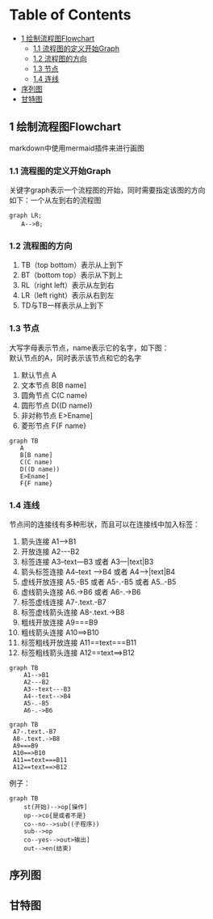 
[TOC]: #

# Table of Contents
- [1 绘制流程图Flowchart](#1-绘制流程图flowchart)
    - [1.1 流程图的定义开始Graph](#11-流程图的定义开始graph)
    - [1.2 流程图的方向](#12-流程图的方向)
    - [1.3 节点](#13-节点)
    - [1.4 连线](#14-连线)
- [序列图](#序列图)
- [甘特图](#甘特图)


## 1 绘制流程图Flowchart
markdown中使用mermaid插件来进行画图

### 1.1 流程图的定义开始Graph
关键字graph表示一个流程图的开始，同时需要指定该图的方向  
如下：一个从左到右的流程图
```mermaid
graph LR;
　　A-->B; 
```
### 1.2 流程图的方向

1. TB（top bottom）表示从上到下
2. BT（bottom top）表示从下到上
3. RL（right left）表示从左到右
4. LR（left right）表示从右到左
5. TD与TB一样表示从上到下

### 1.3 节点
大写字母表示节点，name表示它的名字，如下图：  
默认节点的A，同时表示该节点和它的名字

1. 默认节点 A
2. 文本节点 B[B name]
3. 圆角节点 C(C name)
4. 圆形节点 D((D name))
5. 非对称节点 E>Ename]
6. 菱形节点 F{F name}

```mermaid
graph TB
   A
   B[B name]
   C(C name)
   D((D name))
   E>Ename]
   F{F name}
```
### 1.4 连线
节点间的连接线有多种形状，而且可以在连接线中加入标签：  

1. 箭头连接 A1–>B1
2. 开放连接 A2---B2
3. 标签连接 A3–text—B3 或者 A3—|text|B3
4. 箭头标签连接 A4–text –>B4 或者 A4–>|text|B4
5. 虚线开放连接 A5.-B5 或者 A5-.-B5 或者 A5..-B5
6. 虚线箭头连接 A6.->B6 或者 A6-.->B6
7. 标签虚线连接 A7-.text.-B7
8. 标签虚线箭头连接 A8-.text.->B8
9. 粗线开放连接 A9===B9
10. 粗线箭头连接 A10==>B10
11. 标签粗线开放连接 A11==text===B11
12. 标签粗线箭头连接 A12==text==>B12

```mermaid
graph TB
    A1-->B1
    A2---B2
    A3--text---B3
    A4--text-->B4
    A5-.-B5
    A6-.->B6
``` 

```mermaid
graph TB
 A7-.text.-B7
 A8-.text.->B8
 A9===B9
 A10==>B10
 A11==text===B11
 A12==text==>B12

```
例子：
```mermaid
graph TB
    st(开始)-->op[操作]
    op-->co{是或者不是}
    co--no-->sub((子程序))
    sub-->op
    co--yes-->out>输出]
    out-->en(结束)

```

## 序列图

## 甘特图